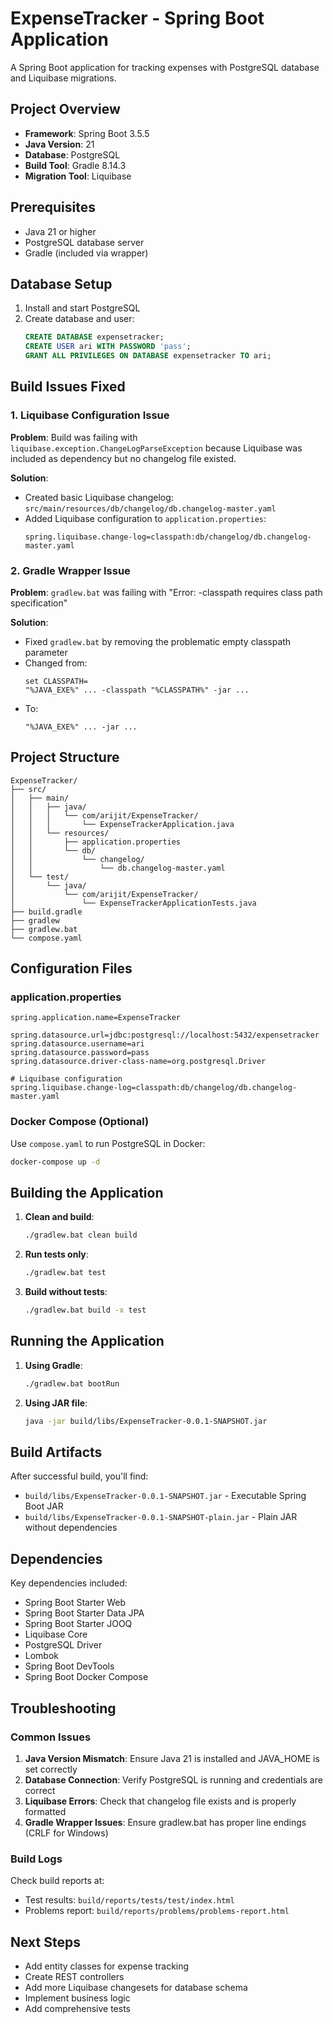# ExpenseTracker - Spring Boot Application

A Spring Boot application for tracking expenses with PostgreSQL database and Liquibase migrations.

## Project Overview

- **Framework**: Spring Boot 3.5.5
- **Java Version**: 21
- **Database**: PostgreSQL
- **Build Tool**: Gradle 8.14.3
- **Migration Tool**: Liquibase

## Prerequisites

- Java 21 or higher
- PostgreSQL database server
- Gradle (included via wrapper)

## Database Setup

1. Install and start PostgreSQL
2. Create database and user:
   ```sql
   CREATE DATABASE expensetracker;
   CREATE USER ari WITH PASSWORD 'pass';
   GRANT ALL PRIVILEGES ON DATABASE expensetracker TO ari;
   ```

## Build Issues Fixed

### 1. Liquibase Configuration Issue
**Problem**: Build was failing with `liquibase.exception.ChangeLogParseException` because Liquibase was included as dependency but no changelog file existed.

**Solution**:
- Created basic Liquibase changelog: `src/main/resources/db/changelog/db.changelog-master.yaml`
- Added Liquibase configuration to `application.properties`:
  ```properties
  spring.liquibase.change-log=classpath:db/changelog/db.changelog-master.yaml
  ```

### 2. Gradle Wrapper Issue
**Problem**: `gradlew.bat` was failing with "Error: -classpath requires class path specification"

**Solution**: 
- Fixed `gradlew.bat` by removing the problematic empty classpath parameter
- Changed from:
  ```batch
  set CLASSPATH=
  "%JAVA_EXE%" ... -classpath "%CLASSPATH%" -jar ...
  ```
- To:
  ```batch
  "%JAVA_EXE%" ... -jar ...
  ```

## Project Structure

```
ExpenseTracker/
├── src/
│   ├── main/
│   │   ├── java/
│   │   │   └── com/arijit/ExpenseTracker/
│   │   │       └── ExpenseTrackerApplication.java
│   │   └── resources/
│   │       ├── application.properties
│   │       └── db/
│   │           └── changelog/
│   │               └── db.changelog-master.yaml
│   └── test/
│       └── java/
│           └── com/arijit/ExpenseTracker/
│               └── ExpenseTrackerApplicationTests.java
├── build.gradle
├── gradlew
├── gradlew.bat
└── compose.yaml
```

## Configuration Files

### application.properties
```properties
spring.application.name=ExpenseTracker

spring.datasource.url=jdbc:postgresql://localhost:5432/expensetracker
spring.datasource.username=ari
spring.datasource.password=pass
spring.datasource.driver-class-name=org.postgresql.Driver

# Liquibase configuration
spring.liquibase.change-log=classpath:db/changelog/db.changelog-master.yaml
```

### Docker Compose (Optional)
Use `compose.yaml` to run PostgreSQL in Docker:
```bash
docker-compose up -d
```

## Building the Application

1. **Clean and build**:
   ```bash
   ./gradlew.bat clean build
   ```

2. **Run tests only**:
   ```bash
   ./gradlew.bat test
   ```

3. **Build without tests**:
   ```bash
   ./gradlew.bat build -x test
   ```

## Running the Application

1. **Using Gradle**:
   ```bash
   ./gradlew.bat bootRun
   ```

2. **Using JAR file**:
   ```bash
   java -jar build/libs/ExpenseTracker-0.0.1-SNAPSHOT.jar
   ```

## Build Artifacts

After successful build, you'll find:
- `build/libs/ExpenseTracker-0.0.1-SNAPSHOT.jar` - Executable Spring Boot JAR
- `build/libs/ExpenseTracker-0.0.1-SNAPSHOT-plain.jar` - Plain JAR without dependencies

## Dependencies

Key dependencies included:
- Spring Boot Starter Web
- Spring Boot Starter Data JPA
- Spring Boot Starter JOOQ
- Liquibase Core
- PostgreSQL Driver
- Lombok
- Spring Boot DevTools
- Spring Boot Docker Compose

## Troubleshooting

### Common Issues

1. **Java Version Mismatch**: Ensure Java 21 is installed and JAVA_HOME is set correctly
2. **Database Connection**: Verify PostgreSQL is running and credentials are correct
3. **Liquibase Errors**: Check that changelog file exists and is properly formatted
4. **Gradle Wrapper Issues**: Ensure gradlew.bat has proper line endings (CRLF for Windows)

### Build Logs
Check build reports at:
- Test results: `build/reports/tests/test/index.html`
- Problems report: `build/reports/problems/problems-report.html`

## Next Steps

- Add entity classes for expense tracking
- Create REST controllers
- Add more Liquibase changesets for database schema
- Implement business logic
- Add comprehensive tests
